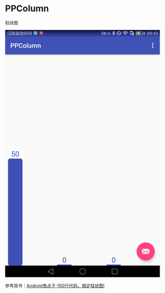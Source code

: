 # PPColumn
柱状图

![效果图](https://github.com/shun1249844726/PPColumn/blob/master/image/device-2017-04-25-094427.png)

参考简书：[Android鬼点子-100行代码，搞定柱状图!](http://www.jianshu.com/p/e7791a3e5488)